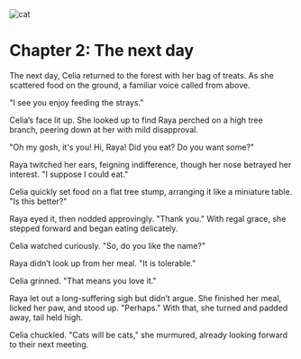 <img src="https://cdn-icons-png.flaticon.com/256/18548/18548573.png" alt="cat" class="icon">

# Chapter 2: The next day
<div class="decorative-line"></div>


The next day, Celia returned to the forest with her bag of treats. As she scattered food on the ground, a familiar voice called from above. 

"I see you enjoy feeding the strays." 

Celia’s face lit up. She looked up to find Raya perched on a high tree branch, peering down at her with mild disapproval. 

"Oh my gosh, it's you! Hi, Raya! Did you eat? Do you want some?" 

Raya twitched her ears, feigning indifference, though her nose betrayed her interest. "I suppose I could eat." 

Celia quickly set food on a flat tree stump, arranging it like a miniature table. "Is this better?" 

Raya eyed it, then nodded approvingly. "Thank you." With regal grace, she stepped forward and began eating delicately. 

Celia watched curiously. "So, do you like the name?" 

Raya didn’t look up from her meal. "It is tolerable." 

Celia grinned. "That means you love it." 

Raya let out a long-suffering sigh but didn’t argue. She finished her meal, licked her paw, and stood up. "Perhaps." With that, she turned and padded away, tail held high. 

Celia chuckled. "Cats will be cats," she murmured, already looking forward to their next meeting. 